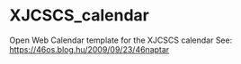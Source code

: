 # XJCSCS_calendar
Open Web Calendar template for the XJCSCS calendar
See: https://46os.blog.hu/2009/09/23/46naptar

